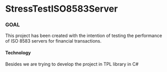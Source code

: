 # StressTestISO8583Server

### GOAL
This project has been created with the intention of testing the performance of ISO 8583 servers for financial transactions.

#### Technology
Besides we are trying to develop the project in TPL library in C#
